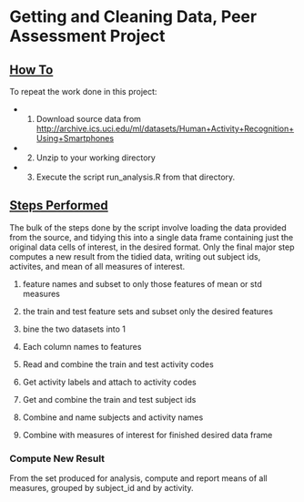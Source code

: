 # Getting and Cleaning Data, Peer Assessment Project

## <u>How To</u>
To repeat the work done in this project:

* 1. Download source data from http://archive.ics.uci.edu/ml/datasets/Human+Activity+Recognition+Using+Smartphones
* 2. Unzip to your working directory
* 3. Execute the script run_analysis.R from that directory.

## <u>Steps Performed</u>
The bulk of the steps done by the script involve loading the data provided from the source, and tidying this into a single data frame containing just the original data cells of interest, in the desired format.  Only the final major step computes a new result from the tidied data, writing out subject ids, activites, and mean of all measures of interest.


1.  feature names and subset to only those features of mean or std measures

2.  the train and test feature sets and subset only the desired features

3. bine the two datasets into 1

4. Each column names to features

5. Read and combine the train and test activity codes

6. Get activity labels and attach to activity codes

7. Get and combine the train and test subject ids

8. Combine and name subjects and activity names

9. Combine with measures of interest for finished desired data frame

### Compute New Result
From the set produced for analysis, compute and report means of all measures, grouped by subject_id and by activity.
